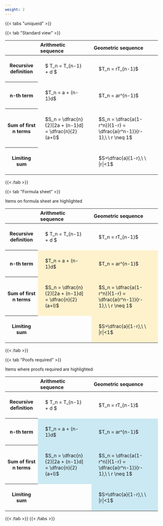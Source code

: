```yaml
---
weight: 2
---
```


{{< tabs "uniqueid" >}}

{{< tab "Standard view" >}}

<style type="text/css">
#T_2a773 th.col_heading {
  text-align: left;
  font-size: 1em;
}
#T_2a773 td {
  text-align: left;
  font-size: 1em;
  padding: 1.5em;
}
</style>
<table id="T_2a773">
  <thead>
    <tr>
      <th class="blank level0" >&nbsp;</th>
      <th id="T_2a773_level0_col0" class="col_heading level0 col0" >Arithmetic sequence</th>
      <th id="T_2a773_level0_col1" class="col_heading level0 col1" >Geometric sequence</th>
    </tr>
  </thead>
  <tbody>
    <tr>
      <th id="T_2a773_level0_row0" class="row_heading level0 row0" >Recursive definition</th>
      <td id="T_2a773_row0_col0" class="data row0 col0" >$ T_n = T_{n-1} + d $</td>
      <td id="T_2a773_row0_col1" class="data row0 col1" >$T_n = rT_{n-1}$</td>
    </tr>
    <tr>
      <th id="T_2a773_level0_row1" class="row_heading level0 row1" >n-th term</th>
      <td id="T_2a773_row1_col0" class="data row1 col0" >$T_n = a + (n-1)d$</td>
      <td id="T_2a773_row1_col1" class="data row1 col1" >$T_n = ar^{n-1}$</td>
    </tr>
    <tr>
      <th id="T_2a773_level0_row2" class="row_heading level0 row2" >Sum of first n terms</th>
      <td id="T_2a773_row2_col0" class="data row2 col0" >$S_n = \dfrac{n}{2}[2a + (n-1)d] = \dfrac{n}{2}(a+l)$</td>
      <td id="T_2a773_row2_col1" class="data row2 col1" >$S_n = \dfrac{a(1-r^n)}{1-r} = \dfrac{a(r^n-1)}{r-1},\ \  r \neq 1$</td>
    </tr>
    <tr>
      <th id="T_2a773_level0_row3" class="row_heading level0 row3" >Limiting sum</th>
      <td id="T_2a773_row3_col0" class="data row3 col0" ></td>
      <td id="T_2a773_row3_col1" class="data row3 col1" >$S=\dfrac{a}{1-r},\ \ |r|<1$</td>
    </tr>
  </tbody>
</table>
{{< /tab >}}

{{< tab "Formula sheet" >}}

Items on formula sheet are highlighted 
<br>
<style type="text/css">
#T_a20b1 th.col_heading {
  text-align: left;
  font-size: 1em;
}
#T_a20b1 td {
  text-align: left;
  font-size: 1em;
  padding: 1.5em;
}
#T_a20b1_row1_col0, #T_a20b1_row1_col1, #T_a20b1_row2_col0, #T_a20b1_row2_col1, #T_a20b1_row3_col1 {
  background-color: rgba(255,194,10, 0.2);
}
</style>
<table id="T_a20b1">
  <thead>
    <tr>
      <th class="blank level0" >&nbsp;</th>
      <th id="T_a20b1_level0_col0" class="col_heading level0 col0" >Arithmetic sequence</th>
      <th id="T_a20b1_level0_col1" class="col_heading level0 col1" >Geometric sequence</th>
    </tr>
  </thead>
  <tbody>
    <tr>
      <th id="T_a20b1_level0_row0" class="row_heading level0 row0" >Recursive definition</th>
      <td id="T_a20b1_row0_col0" class="data row0 col0" >$ T_n = T_{n-1} + d $</td>
      <td id="T_a20b1_row0_col1" class="data row0 col1" >$T_n = rT_{n-1}$</td>
    </tr>
    <tr>
      <th id="T_a20b1_level0_row1" class="row_heading level0 row1" >n-th term</th>
      <td id="T_a20b1_row1_col0" class="data row1 col0" >$T_n = a + (n-1)d$</td>
      <td id="T_a20b1_row1_col1" class="data row1 col1" >$T_n = ar^{n-1}$</td>
    </tr>
    <tr>
      <th id="T_a20b1_level0_row2" class="row_heading level0 row2" >Sum of first n terms</th>
      <td id="T_a20b1_row2_col0" class="data row2 col0" >$S_n = \dfrac{n}{2}[2a + (n-1)d] = \dfrac{n}{2}(a+l)$</td>
      <td id="T_a20b1_row2_col1" class="data row2 col1" >$S_n = \dfrac{a(1-r^n)}{1-r} = \dfrac{a(r^n-1)}{r-1},\ \  r \neq 1$</td>
    </tr>
    <tr>
      <th id="T_a20b1_level0_row3" class="row_heading level0 row3" >Limiting sum</th>
      <td id="T_a20b1_row3_col0" class="data row3 col0" ></td>
      <td id="T_a20b1_row3_col1" class="data row3 col1" >$S=\dfrac{a}{1-r},\ \ |r|<1$</td>
    </tr>
  </tbody>
</table>
{{< /tab >}}

{{< tab "Poofs required" >}}

Items where proofs required are highlighted 
<br>
<style type="text/css">
#T_ca0e3 th.col_heading {
  text-align: left;
  font-size: 1em;
}
#T_ca0e3 td {
  text-align: left;
  font-size: 1em;
  padding: 1.5em;
}
#T_ca0e3_row1_col0, #T_ca0e3_row1_col1, #T_ca0e3_row2_col0, #T_ca0e3_row2_col1, #T_ca0e3_row3_col1 {
  background-color: rgba(0,150,200, 0.2);
}
</style>
<table id="T_ca0e3">
  <thead>
    <tr>
      <th class="blank level0" >&nbsp;</th>
      <th id="T_ca0e3_level0_col0" class="col_heading level0 col0" >Arithmetic sequence</th>
      <th id="T_ca0e3_level0_col1" class="col_heading level0 col1" >Geometric sequence</th>
    </tr>
  </thead>
  <tbody>
    <tr>
      <th id="T_ca0e3_level0_row0" class="row_heading level0 row0" >Recursive definition</th>
      <td id="T_ca0e3_row0_col0" class="data row0 col0" >$ T_n = T_{n-1} + d $</td>
      <td id="T_ca0e3_row0_col1" class="data row0 col1" >$T_n = rT_{n-1}$</td>
    </tr>
    <tr>
      <th id="T_ca0e3_level0_row1" class="row_heading level0 row1" >n-th term</th>
      <td id="T_ca0e3_row1_col0" class="data row1 col0" >$T_n = a + (n-1)d$</td>
      <td id="T_ca0e3_row1_col1" class="data row1 col1" >$T_n = ar^{n-1}$</td>
    </tr>
    <tr>
      <th id="T_ca0e3_level0_row2" class="row_heading level0 row2" >Sum of first n terms</th>
      <td id="T_ca0e3_row2_col0" class="data row2 col0" >$S_n = \dfrac{n}{2}[2a + (n-1)d] = \dfrac{n}{2}(a+l)$</td>
      <td id="T_ca0e3_row2_col1" class="data row2 col1" >$S_n = \dfrac{a(1-r^n)}{1-r} = \dfrac{a(r^n-1)}{r-1},\ \  r \neq 1$</td>
    </tr>
    <tr>
      <th id="T_ca0e3_level0_row3" class="row_heading level0 row3" >Limiting sum</th>
      <td id="T_ca0e3_row3_col0" class="data row3 col0" ></td>
      <td id="T_ca0e3_row3_col1" class="data row3 col1" >$S=\dfrac{a}{1-r},\ \ |r|<1$</td>
    </tr>
  </tbody>
</table>
{{< /tab >}}
{{< /tabs >}}